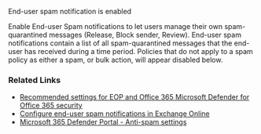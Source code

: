 End-user spam notification is enabled

Enable End-user Spam notifications to let users manage their own spam-quarantined messages (Release, Block sender, Review). End-user spam notifications contain a list of all spam-quarantined messages that the end-user has received during a time period. Policies that do not apply to a spam policy as either a spam, or bulk action, will appear disabled below.

### Related Links

* [Recommended settings for EOP and Office 365 Microsoft Defender for Office 365 security](https://aka.ms/orca-atpp-docs-6) 
* [Configure end-user spam notifications in Exchange Online](https://aka.ms/orca-antispam-docs-2) 
* [Microsoft 365 Defender Portal - Anti-spam settings](https://security.microsoft.com/antispam)
